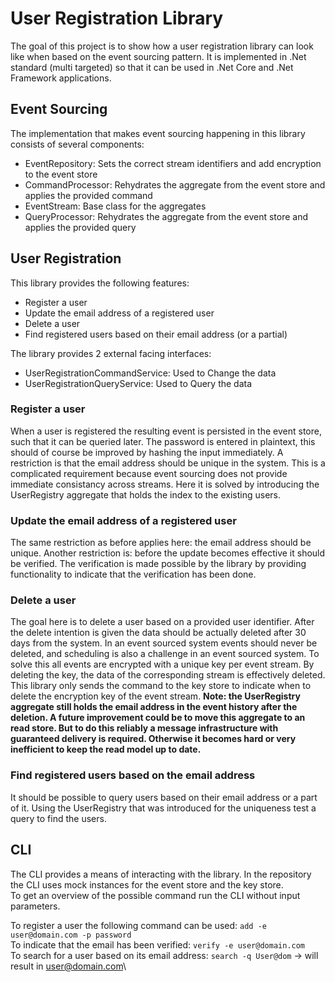 # User Registration Library

The goal of this project is to show how a user registration library can look like when based on the event sourcing pattern.
It is implemented in .Net standard (multi targeted) so that it can be used in .Net Core and .Net Framework applications.

## Event Sourcing
The implementation that makes event sourcing happening in this library consists of several components:
* EventRepository: Sets the correct stream identifiers and add encryption to the event store
* CommandProcessor: Rehydrates the aggregate from the event store and applies the provided command
* EventStream: Base class for the aggregates
* QueryProcessor: Rehydrates the aggregate from the event store and applies the provided query

## User Registration
This library provides the following features:
* Register a user
* Update the email address of a registered user
* Delete a user
* Find registered users based on their email address (or a partial)

The library provides 2 external facing interfaces:
* UserRegistrationCommandService: Used to Change the data
* UserRegistrationQueryService: Used to Query the data

### Register a user
When a user is registered the resulting event is persisted in the event store, such that it can be queried later.
The password is entered in plaintext, this should of course be improved by hashing the input immediately.
A restriction is that the email address should be unique in the system.
This is a complicated requirement because event sourcing does not provide immediate consistancy across streams.
Here it is solved by introducing the UserRegistry aggregate that holds the index to the existing users.

### Update the email address of a registered user
The same restriction as before applies here: the email address should be unique.
Another restriction is: before the update becomes effective it should be verified.
The verification is made possible by the library by providing functionality to indicate that the verification has been done.

### Delete a user
The goal here is to delete a user based on a provided user identifier.
After the delete intention is given the data should be actually deleted after 30 days from the system.
In an event sourced system events should never be deleted, and scheduling is also a challenge in an event sourced system.
To solve this all events are encrypted with a unique key per event stream. By deleting the key, the data of the corresponding stream is effectively deleted.
This library only sends the command to the key store to indicate when to delete the encryption key of the event stream.
**Note: the UserRegistry aggregate still holds the email address in the event history after the deletion. A future improvement could be to move this aggregate to an read store.
But to do this reliably a message infrastructure with guaranteed delivery is required. Otherwise it becomes hard or very inefficient to keep the read model up to date.**

### Find registered users based on the email address
It should be possible to query users based on their email address or a part of it.
Using the UserRegistry that was introduced for the uniqueness test a query to find the users.

## CLI
The CLI provides a means of interacting with the library. In the repository the CLI uses mock instances for the event store and the key store.\
To get an overview of the possible command run the CLI without input parameters.

To register a user the following command can be used: `add -e user@domain.com -p password`\
To indicate that the email has been verified: `verify -e user@domain.com`\
To search for a user based on its email address: `search -q User@dom` -> will result in user@domain.com\
